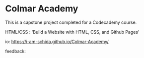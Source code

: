 # Colmar Academy
This is a capstone project completed for a Codecademy course.

HTML/CSS : 'Build a Website with HTML, CSS, and Github Pages'

io: https://i-am-schida.github.io/Colmar-Academy/

feedback:
